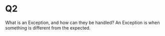 # Q2

What is an Exception, and how can they be handled?
An Exception is when something is different from the expected.
